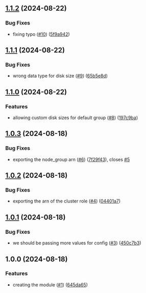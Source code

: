 ## [1.1.2](https://github.com/StoopidCompany/EKS-INATOR/compare/v1.1.1...v1.1.2) (2024-08-22)

### Bug Fixes

* fixing typo ([#10](https://github.com/StoopidCompany/EKS-INATOR/issues/10)) ([5f9a942](https://github.com/StoopidCompany/EKS-INATOR/commit/5f9a942c98b2ca74d2bb4e5ecc5d6e8e01da1cdf))

## [1.1.1](https://github.com/StoopidCompany/EKS-INATOR/compare/v1.1.0...v1.1.1) (2024-08-22)

### Bug Fixes

* wrong data type for disk size ([#9](https://github.com/StoopidCompany/EKS-INATOR/issues/9)) ([65b5e8d](https://github.com/StoopidCompany/EKS-INATOR/commit/65b5e8d14358e582f6e588a733cf51ca847ea9f2))

## [1.1.0](https://github.com/StoopidCompany/EKS-INATOR/compare/v1.0.3...v1.1.0) (2024-08-22)

### Features

* allowing custom disk sizes for default group ([#8](https://github.com/StoopidCompany/EKS-INATOR/issues/8)) ([197c9ba](https://github.com/StoopidCompany/EKS-INATOR/commit/197c9bac49b899645f9ec5dd5816d6eb7486d0ac))

## [1.0.3](https://github.com/StoopidCompany/EKS-INATOR/compare/v1.0.2...v1.0.3) (2024-08-18)

### Bug Fixes

* exporting the node_group arn ([#6](https://github.com/StoopidCompany/EKS-INATOR/issues/6)) ([7f29f43](https://github.com/StoopidCompany/EKS-INATOR/commit/7f29f4329d73355518b8b106f0fc0eb97830f726)), closes [#5](https://github.com/StoopidCompany/EKS-INATOR/issues/5)

## [1.0.2](https://github.com/StoopidCompany/EKS-INATOR/compare/v1.0.1...v1.0.2) (2024-08-18)

### Bug Fixes

* exporting the arn of the cluster role ([#4](https://github.com/StoopidCompany/EKS-INATOR/issues/4)) ([04401a7](https://github.com/StoopidCompany/EKS-INATOR/commit/04401a7dcee53139ee2380255e6963183aae50c1))

## [1.0.1](https://github.com/StoopidCompany/EKS-INATOR/compare/v1.0.0...v1.0.1) (2024-08-18)

### Bug Fixes

* we should be passing more values for config ([#3](https://github.com/StoopidCompany/EKS-INATOR/issues/3)) ([450c7b3](https://github.com/StoopidCompany/EKS-INATOR/commit/450c7b3d0d44ce5c974696752acdd6ca485d747f))

## 1.0.0 (2024-08-18)

### Features

* creating the module ([#1](https://github.com/StoopidCompany/EKS-INATOR/issues/1)) ([645da65](https://github.com/StoopidCompany/EKS-INATOR/commit/645da6532297a809fb3e2e18a82c7c494e0772d5))
